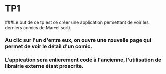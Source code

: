 # TP1

###Le but de ce tp est de créer une application permettant de voir les derniers comics de Marvel sorti.
### Au clic sur l'un d'entre eux, on ouvre une nouvelle page qui permet de voir le détail d'un comic.

### L'appication sera entierement codé à l'ancienne, l'utilisation de librairie externe étant proscrite.


